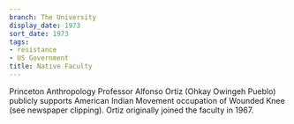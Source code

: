 ```yaml
---
branch: The University
display_date: 1973
sort_date: 1973
tags:
- resistance
- US Government
title: Native Faculty
---
```


Princeton Anthropology Professor Alfonso Ortiz (Ohkay Owingeh Pueblo) publicly supports American Indian Movement occupation of Wounded Knee (see newspaper clipping). Ortiz originally joined the faculty in 1967.